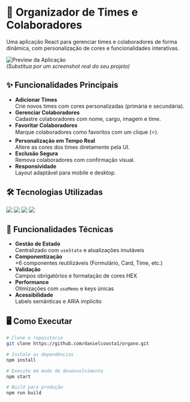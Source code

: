 # 🚀 Organizador de Times e Colaboradores

Uma aplicação React para gerenciar times e colaboradores de forma dinâmica, com personalização de cores e funcionalidades interativas.

![Preview da Aplicação](https://via.placeholder.com/800x500.png?text=Preview+da+Aplica%C3%A7%C3%A3o)  
_(Substitua por um screenshot real do seu projeto)_

## ✨ Funcionalidades Principais

- **Adicionar Times**  
  Crie novos times com cores personalizadas (primária e secundária).
- **Gerenciar Colaboradores**  
  Cadastre colaboradores com nome, cargo, imagem e time.
- **Favoritar Colaboradores**  
  Marque colaboradores como favoritos com um clique (⭐).
- **Personalização em Tempo Real**  
  Altere as cores dos times diretamente pela UI.
- **Exclusão Segura**  
  Remova colaboradores com confirmação visual.
- **Responsividade**  
  Layout adaptável para mobile e desktop.

## 🛠 Tecnologias Utilizadas

<p>
<img src="https://img.shields.io/badge/JavaScript-F7DF1E?style=for-the-badge&logo=javascript&logoColor=black">
<img src="https://img.shields.io/badge/HTML5-E34F26?style=for-the-badge&logo=html5&logoColor=white">
<img src="https://img.shields.io/badge/CSS-239120?&style=for-the-badge&logo=css3&logoColor=white">
<img src="https://img.shields.io/badge/React-20232A?style=for-the-badge&logo=react&logoColor=61DAFB">
</p>

## 🎯 Funcionalidades Técnicas

- **Gestão de Estado**  
  Centralizado com `useState` e atualizações imutáveis
- **Componentização**  
  +6 componentes reutilizáveis (Formulário, Card, Time, etc.)
- **Validação**  
  Campos obrigatórios e formatação de cores HEX
- **Performance**  
  Otimizações com `useMemo` e keys únicas
- **Acessibilidade**  
  Labels semânticas e ARIA implícito

## 🖥 Como Executar

```bash
# Clone o repositório
git clone https://github.com/danielcoosta1/organo.git

# Instale as dependências
npm install

# Execute em modo de desenvolvimento
npm start

# Build para produção
npm run build
```
